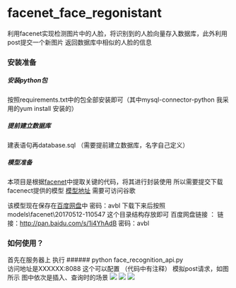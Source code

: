 # facenet_face_regonistant
利用facenet实现检测图片中的人脸，将识别到的人脸向量存入数据库，此外利用post提交一个新图片 返回数据库中相似的人脸的信息

### 安装准备
##### 安装python包 
按照requirements.txt中的包全部安装即可（其中mysql-connector-python 我采用的yum install 安装的）

##### 提前建立数据库 
建表语句再database.sql 
（需要提前建立数据库，名字自己定义）

##### 模型准备
本项目是根据[facenet](https://github.com/davidsandberg/facenet)中提取关键的代码，将其进行封装使用
所以需要提交下载facenect提供的模型 [模型地址](https://drive.google.com/file/d/0B5MzpY9kBtDVZ2RpVDYwWmxoSUk/edit) 需要可访问谷歌

该模型现在保存在[百度网盘](http://pan.baidu.com/s/1i4YhAdB)中  密码：avbl
下载下来后按照models\facenet\20170512-110547  这个目录结构存放即可
百度网盘链接 ： 链接：http://pan.baidu.com/s/1i4YhAdB 密码：avbl

### 如何使用？
首先在服务器上 执行 ###### python   face_recognition_api.py  
访问地址是XXXXXX:8088  这个可以配置 （代码中有注释）
模拟post请求，如图所示
图中依次是插入、查询时的场景
![](https://github.com/zangruirui/facenet_regonistant/blob/master/img/insert.png)
![](https://github.com/zangruirui/facenet_regonistant/blob/master/img/query.png)
![](https://github.com/zangruirui/facenet_regonistant/blob/master/img/query1.png)


